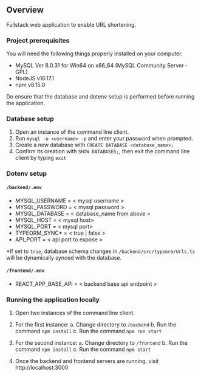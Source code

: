 ## Overview

Fullstack web application to enable URL shortening.

### Project prerequisites 

You will need the following things properly installed on your computer.
* MySQL Ver 8.0.31 for Win64 on x86_64 (MySQL Community Server - GPL)
* NodeJS v16.17.1
* npm v8.15.0

Do ensure that the database and dotenv setup is performed before running the application.

### Database setup
1. Open an instance of the command line client. 
2. Run `mysql -u <username> -p` and enter your password when prompted.
3. Create a new database with `CREATE DATABASE <database_name>;`
4. Confirm its creation with `SHOW DATABASES;`, then exit the command line client by typing `exit`

### Dotenv setup

#### `/backend/.env`
* MYSQL_USERNAME = < mysql username >
* MYSQL_PASSWORD = < mysql password >
* MYSQL_DATABASE = < database_name from above >
* MYSQL_HOST = < mysql host>
* MYSQL_PORT = < mysql port>
* TYPEORM_SYNC* = < true | false >
* API_PORT = < api port to expose >

*If set to `true`, database schema changes in `/backend/src/typeorm/Urls.ts` will be dynamically synced with the database. 

#### `/frontend/.env`
* REACT_APP_BASE_API = < backend base api endpoint >

### Running the application locally
1. Open two instances of the command line client.
2. For the first instance:
		a. Change directory to `/backend`
		b. Run the command `npm install`
		c. Run the command `npm run start`
3. For the second instance:
		a. Change directory to `/frontend`
		b. Run the command `npm install`
		c. Run the command `npm start`

4. Once the backend and frontend servers are running, visit http://localhost:3000